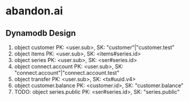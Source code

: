# abandon.ai

## Dynamodb Design

1. object customer
   PK: <user.sub>, SK: "customer"|"customer.test"
2. object items
   PK: <user.sub>, SK: <items#series.id>
3. object series
   PK: <user.sub>, SK: <ser#series.id>
4. object connect.account
   PK: <user.sub>, SK: "connect.account"|"connect.account.test"
5. object transfer
   PK: <user.sub>, SK: <tx#uuid.v4>
6. object customer.balance
   PK: <customer.id>, SK: "customer.balance"
7. TODO: object series.public
   PK: <ser#series.id>, SK: "series.public"
